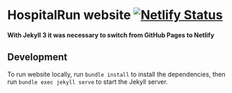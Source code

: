 # HospitalRun website [![Netlify Status](https://api.netlify.com/api/v1/badges/43e5071f-bdaf-43ec-be74-5bf464403034/deploy-status)](https://app.netlify.com/sites/hospitalrun-website/deploys)

#### With Jekyll 3 it was necessary to switch from GitHub Pages to Netlify


## Development 
To run website locally, run `bundle install` to install the dependencies, then run `bundle exec jekyll serve` to start the Jekyll server.
